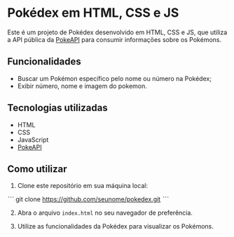 # Pokédex em HTML, CSS e JS

Este é um projeto de Pokédex desenvolvido em HTML, CSS e JS, que utiliza a API pública da [PokeAPI](https://pokeapi.co/) para consumir informações sobre os Pokémons.

## Funcionalidades

- Buscar um Pokémon específico pelo nome ou número na Pokédex;
- Exibir número, nome e imagem do pokemon.

## Tecnologias utilizadas

- HTML
- CSS
- JavaScript
- [PokeAPI](https://pokeapi.co/)

## Como utilizar

1. Clone este repositório em sua máquina local:

ˋˋˋ
git clone https://github.com/seunome/pokedex.git
ˋˋˋ

2. Abra o arquivo `index.html` no seu navegador de preferência.

3. Utilize as funcionalidades da Pokédex para visualizar os Pokémons.

